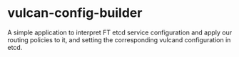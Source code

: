 # vulcan-config-builder

A simple application to interpret FT etcd service configuration and apply our routing policies to it, and setting the corresponding vulcand configuration in etcd.
